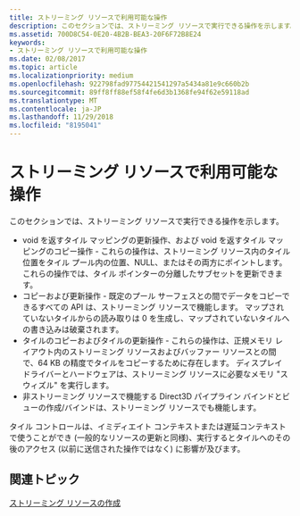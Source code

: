 ```yaml
---
title: ストリーミング リソースで利用可能な操作
description: このセクションでは、ストリーミング リソースで実行できる操作を示します。
ms.assetid: 700D8C54-0E20-4B2B-BEA3-20F6F72B8E24
keywords:
- ストリーミング リソースで利用可能な操作
ms.date: 02/08/2017
ms.topic: article
ms.localizationpriority: medium
ms.openlocfilehash: 922798fad97754421541297a5434a81e9c660b2b
ms.sourcegitcommit: 89ff8ff88ef58f4fe6d3b1368fe94f62e59118ad
ms.translationtype: MT
ms.contentlocale: ja-JP
ms.lasthandoff: 11/29/2018
ms.locfileid: "8195041"
---
```

# <a name="operations-available-on-streaming-resources"></a>ストリーミング リソースで利用可能な操作


このセクションでは、ストリーミング リソースで実行できる操作を示します。

-   void を返すタイル マッピングの更新操作、および void を返すタイル マッピングのコピー操作 - これらの操作は、ストリーミング リソース内のタイル位置をタイル プール内の位置、NULL、またはその両方にポイントします。 これらの操作では、タイル ポインターの分離したサブセットを更新できます。
-   コピーおよび更新操作 - 既定のプール サーフェスとの間でデータをコピーできるすべての API は、ストリーミング リソースで機能します。 マップされていないタイルからの読み取りは 0 を生成し、マップされていないタイルへの書き込みは破棄されます。
-   タイルのコピーおよびタイルの更新操作 - これらの操作は、正規メモリ レイアウト内のストリーミング リソースおよびバッファー リソースとの間で、64 KB の精度でタイルをコピーするために存在します。 ディスプレイ ドライバーとハードウェアは、ストリーミング リソースに必要なメモリ "スウィズル" を実行します。
-   非ストリーミング リソースで機能する Direct3D パイプライン バインドとビューの作成/バインドは、ストリーミング リソースでも機能します。

タイル コントロールは、イミディエイト コンテキストまたは遅延コンテキストで使うことができ (一般的なリソースの更新と同様)、実行するとタイルへのその後のアクセス (以前に送信された操作ではなく) に影響が及びます。

## <a name="span-idrelated-topicsspanrelated-topics"></a><span id="related-topics"></span>関連トピック


[ストリーミング リソースの作成](creating-streaming-resources.md)

 

 




